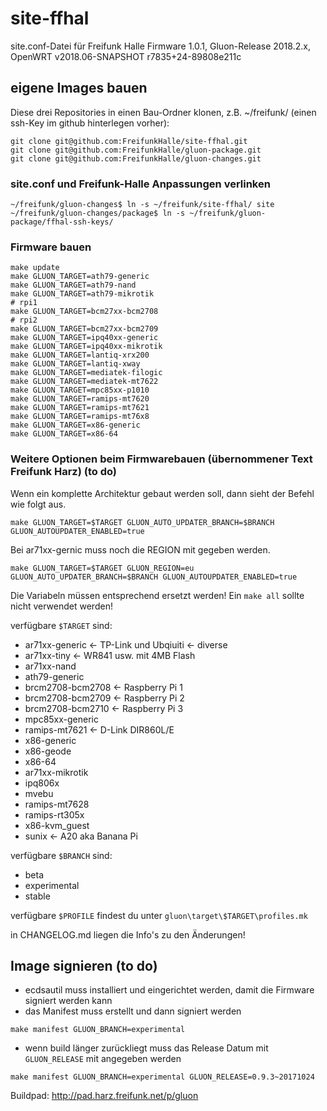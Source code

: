 # site-ffhal
site.conf-Datei für Freifunk Halle Firmware 1.0.1, Gluon-Release 2018.2.x, OpenWRT v2018.06-SNAPSHOT r7835+24-89808e211c

## eigene Images bauen
Diese drei Repositories in einen Bau-Ordner klonen, z.B. ~/freifunk/ (einen ssh-Key im github hinterlegen vorher):
```
git clone git@github.com:FreifunkHalle/site-ffhal.git
git clone git@github.com:FreifunkHalle/gluon-package.git
git clone git@github.com:FreifunkHalle/gluon-changes.git
```

### site.conf und Freifunk-Halle Anpassungen verlinken
```
~/freifunk/gluon-changes$ ln -s ~/freifunk/site-ffhal/ site
~/freifunk/gluon-changes/package$ ln -s ~/freifunk/gluon-package/ffhal-ssh-keys/
```

### Firmware bauen
```
make update
make GLUON_TARGET=ath79-generic
make GLUON_TARGET=ath79-nand
make GLUON_TARGET=ath79-mikrotik
# rpi1
make GLUON_TARGET=bcm27xx-bcm2708
# rpi2
make GLUON_TARGET=bcm27xx-bcm2709
make GLUON_TARGET=ipq40xx-generic
make GLUON_TARGET=ipq40xx-mikrotik
make GLUON_TARGET=lantiq-xrx200
make GLUON_TARGET=lantiq-xway
make GLUON_TARGET=mediatek-filogic
make GLUON_TARGET=mediatek-mt7622
make GLUON_TARGET=mpc85xx-p1010
make GLUON_TARGET=ramips-mt7620
make GLUON_TARGET=ramips-mt7621
make GLUON_TARGET=ramips-mt76x8
make GLUON_TARGET=x86-generic
make GLUON_TARGET=x86-64
```

### Weitere Optionen beim Firmwarebauen (übernommener Text Freifunk Harz) (to do)

Wenn ein komplette Architektur gebaut werden soll, dann sieht der Befehl wie folgt aus.

```
make GLUON_TARGET=$TARGET GLUON_AUTO_UPDATER_BRANCH=$BRANCH GLUON_AUTOUPDATER_ENABLED=true
```
Bei ar71xx-gernic muss noch die REGION mit gegeben werden.

```
make GLUON_TARGET=$TARGET GLUON_REGION=eu GLUON_AUTO_UPDATER_BRANCH=$BRANCH GLUON_AUTOUPDATER_ENABLED=true
```

Die Variabeln müssen entsprechend ersetzt werden! Ein `make all` sollte nicht verwendet werden!

verfügbare `$TARGET` sind:
- ar71xx-generic <- TP-Link und Ubqiuiti <- diverse
- ar71xx-tiny <- WR841 usw. mit 4MB Flash
- ar71xx-nand
- ath79-generic
- brcm2708-bcm2708 <- Raspberry Pi 1
- brcm2708-bcm2709 <- Raspberry Pi 2
- brcm2708-bcm2710 <- Raspberry Pi 3
- mpc85xx-generic
- ramips-mt7621 <- D-Link DIR860L/E
- x86-generic
- x86-geode
- x86-64
- ar71xx-mikrotik
- ipq806x
- mvebu
- ramips-mt7628
- ramips-rt305x
- x86-kvm_guest
- sunix <- A20 aka Banana Pi

verfügbare `$BRANCH` sind:
- beta
- experimental
- stable

verfügbare `$PROFILE` findest du unter `gluon\target\$TARGET\profiles.mk`

in CHANGELOG.md liegen die Info's zu den Änderungen!

## Image signieren (to do)

- ecdsautil muss installiert und eingerichtet werden, damit die Firmware signiert werden kann
- das Manifest muss erstellt und dann signiert werden

`make manifest GLUON_BRANCH=experimental`

- wenn build länger zurückliegt muss das Release Datum mit `GLUON_RELEASE` mit angegeben werden

`make manifest GLUON_BRANCH=experimental GLUON_RELEASE=0.9.3~20171024`


Buildpad: http://pad.harz.freifunk.net/p/gluon
